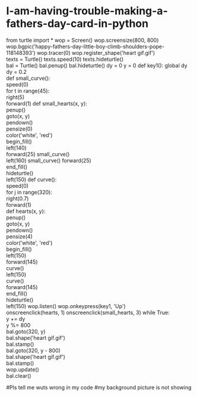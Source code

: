# I-am-having-trouble-making-a-fathers-day-card-in-python
 from turtle import *
 wop = Screen() 
 wop.screensize(800, 800)
 wop.bgpic('happy-fathers-day-little-boy-climb-shoulders-pope-118148393') 
 wop.tracer(0) 
 wop.register_shape('heart gif.gif')  
 texts = Turtle() texts.speed(10) texts.hideturtle()  
 bal = Turtle() 
 bal.penup()
 bal.hideturtle()
 dy = 0 y = 0 
 def key1(): 
    global dy    
    dy = 0.2  
 def small_curve():  
     speed(0)    
     for t in range(45):        
         right(5)         
         forward(1) 
def small_hearts(x, y):  
    penup()    
    goto(x, y)    
    pendown()    
    pensize(0)    
    color('white', 'red')   
    begin_fill()  
    left(140)    
    forward(25) 
    small_curve()   
    left(160) 
    small_curve() 
    forward(25)     
    end_fill()    
    hideturtle()   
    left(150) 
def curve():   
    speed(0)    
    for j in range(320):       
        right(0.7)        
        forward(1)  
def hearts(x, y):   
    penup()   
    goto(x, y)    
    pendown()    
    pensize(4)     
    color('white', 'red')   
    begin_fill()   
    left(150)    
    forward(145)    
    curve()     
    left(150)   
    curve()    
    forward(145)     
    end_fill()     
    hideturtle()   
    left(150)
wop.listen() 
wop.onkeypress(key1, 'Up')  
onscreenclick(hearts, 1) 
onscreenclick(small_hearts, 3) 
while True:    
    y += dy    
    y %= 800   
    bal.goto(320, y)    
    bal.shape('heart gif.gif')     
    bal.stamp()      
    bal.goto(320, y - 800)     
    bal.shape('heart gif.gif')     
    bal.stamp()     
    wop.update()    
    bal.clear()

#Pls tell me wuts wrong in my code
#my background picture is not showing
